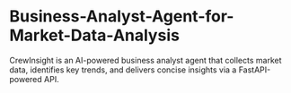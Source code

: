 # Business-Analyst-Agent-for-Market-Data-Analysis
CrewInsight is an AI-powered business analyst agent that collects market data, identifies key trends, and delivers concise insights via a FastAPI-powered API.
